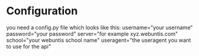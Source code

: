 # Configuration
you need a config.py file which looks like this:
username="your username"
password="your password"
server="for example xyz.webuntis.com"
school="your webuntis school name"
useragent="the useragent you want to use for the api"
